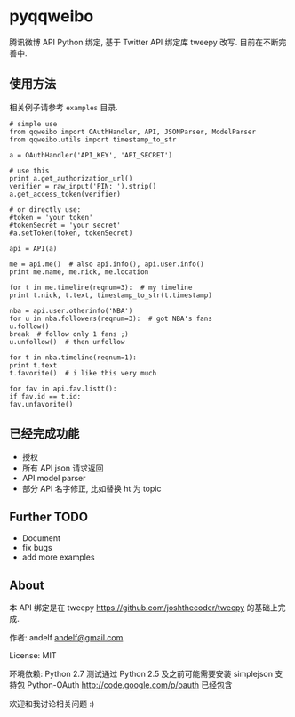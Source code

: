 pyqqweibo
=========

腾讯微博 API Python 绑定, 基于 Twitter API 绑定库 tweepy 改写. 目前在不断完善中.

使用方法
--------

相关例子请参考 `examples` 目录.

	# simple use
	from qqweibo import OAuthHandler, API, JSONParser, ModelParser
	from qqweibo.utils import timestamp_to_str
	
	a = OAuthHandler('API_KEY', 'API_SECRET')
	
	# use this
	print a.get_authorization_url()
	verifier = raw_input('PIN: ').strip()
	a.get_access_token(verifier)
	
	# or directly use:
	#token = 'your token'
	#tokenSecret = 'your secret'
	#a.setToken(token, tokenSecret)
	
	api = API(a)
	
	me = api.me()  # also api.info(), api.user.info()
	print me.name, me.nick, me.location
	
	for t in me.timeline(reqnum=3):  # my timeline
	print t.nick, t.text, timestamp_to_str(t.timestamp)
	
	nba = api.user.otherinfo('NBA')
	for u in nba.followers(reqnum=3):  # got NBA's fans
	u.follow()
	break  # follow only 1 fans ;)
	u.unfollow()  # then unfollow
	
	for t in nba.timeline(reqnum=1):
	print t.text
	t.favorite()  # i like this very much
	
	for fav in api.fav.listt():
	if fav.id == t.id:
	fav.unfavorite()


已经完成功能
------------

* 授权
* 所有 API json 请求返回
* API model parser
* 部分 API 名字修正, 比如替换 ht 为 topic

Further TODO
------------

* Document
* fix bugs
* add more examples

About
-----

本 API 绑定是在 tweepy <https://github.com/joshthecoder/tweepy> 的基础上完成.

作者: andelf <andelf@gmail.com>

License: MIT

环境依赖:
	Python 2.7 测试通过
	Python 2.5 及之前可能需要安装 simplejson 支持包
	Python-OAuth <http://code.google.com/p/oauth> 已经包含

欢迎和我讨论相关问题 :)
